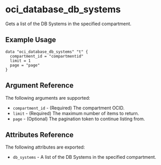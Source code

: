 # oci\_database\_db\_systems

Gets a list of the DB Systems in the specified compartment.

## Example Usage

```
data "oci_database_db_systems" "t" {
  compartment_id = "compartmentid"
  limit = 1
  page = "page"
}
```

## Argument Reference

The following arguments are supported:

* `compartment_id` - (Required) The compartment OCID.
* `limit` - (Required) The maximum number of items to return.
* `page` - (Optional) The pagination token to continue listing from.

## Attributes Reference

The following attributes are exported:

* `db_systems` - A list of the DB Systems in the specified compartment.
